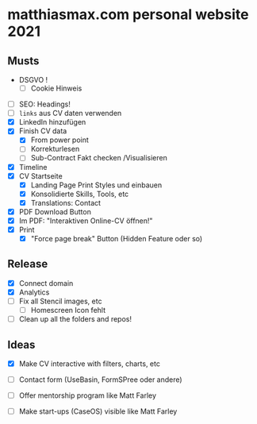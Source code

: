 # matthiasmax.com personal website 2021

## Musts

- DSGVO !
  - [ ] Cookie Hinweis
- [ ] SEO: Headings!
- [ ] `links` aus CV daten verwenden
- [x] LinkedIn hinzufügen
- [x] Finish CV data
  - [x] From power point
  - [ ] Korrekturlesen
  - [ ] Sub-Contract Fakt checken /Visualisieren
- [x] Timeline
- [x] CV Startseite
  - [x] Landing Page Print Styles und einbauen
  - [x] Konsolidierte Skills, Tools, etc
  - [x] Translations: Contact
- [x] PDF Download Button
- [x] Im PDF: "Interaktiven Online-CV öffnen!"
- [x] Print
  - [x] "Force page break" Button (Hidden Feature oder so)

## Release

- [x] Connect domain
- [x] Analytics
- [ ] Fix all Stencil images, etc
  - [ ] Homescreen Icon fehlt
- [ ] Clean up all the folders and repos!

## Ideas

- [x] Make CV interactive with filters, charts, etc
- [ ] Contact form (UseBasin, FormSPree oder andere)
- [ ] Offer mentorship program like Matt Farley
- [ ] Make start-ups (CaseOS) visible like Matt Farley

